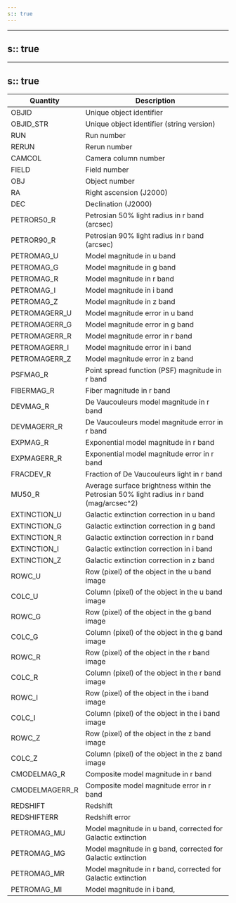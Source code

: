 ```yaml
---
s:: true
---
```

---
s:: true
---
---
s:: true
---
| Quantity       | Description                                                                               |
|----------------|-------------------------------------------------------------------------------------------|
| OBJID          | Unique object identifier                                                                  |
| OBJID_STR      | Unique object identifier (string version)                                                 |
| RUN            | Run number                                                                                |
| RERUN          | Rerun number                                                                              |
| CAMCOL         | Camera column number                                                                      |
| FIELD          | Field number                                                                              |
| OBJ            | Object number                                                                             |
| RA             | Right ascension (J2000)                                                                   |
| DEC            | Declination (J2000)                                                                       |
| PETROR50_R     | Petrosian 50% light radius in r band (arcsec)                                             |
| PETROR90_R     | Petrosian 90% light radius in r band (arcsec)                                             |
| PETROMAG_U     | Model magnitude in u band                                                                 |
| PETROMAG_G     | Model magnitude in g band                                                                 |
| PETROMAG_R     | Model magnitude in r band                                                                 |
| PETROMAG_I     | Model magnitude in i band                                                                 |
| PETROMAG_Z     | Model magnitude in z band                                                                 |
| PETROMAGERR_U  | Model magnitude error in u band                                                           |
| PETROMAGERR_G  | Model magnitude error in g band                                                           |
| PETROMAGERR_R  | Model magnitude error in r band                                                           |
| PETROMAGERR_I  | Model magnitude error in i band                                                           |
| PETROMAGERR_Z  | Model magnitude error in z band                                                           |
| PSFMAG_R       | Point spread function (PSF) magnitude in r band                                           |
| FIBERMAG_R     | Fiber magnitude in r band                                                                 |
| DEVMAG_R       | De Vaucouleurs model magnitude in r band                                                  |
| DEVMAGERR_R    | De Vaucouleurs model magnitude error in r band                                            |
| EXPMAG_R       | Exponential model magnitude in r band                                                     |
| EXPMAGERR_R    | Exponential model magnitude error in r band                                               |
| FRACDEV_R      | Fraction of De Vaucouleurs light in r band                                                |
| MU50_R         | Average surface brightness within the Petrosian 50% light radius in r band (mag/arcsec^2) |
| EXTINCTION_U   | Galactic extinction correction in u band                                                  |
| EXTINCTION_G   | Galactic extinction correction in g band                                                  |
| EXTINCTION_R   | Galactic extinction correction in r band                                                  |
| EXTINCTION_I   | Galactic extinction correction in i band                                                  |
| EXTINCTION_Z   | Galactic extinction correction in z band                                                  |
| ROWC_U         | Row (pixel) of the object in the u band image                                             |
| COLC_U         | Column (pixel) of the object in the u band image                                          |
| ROWC_G         | Row (pixel) of the object in the g band image                                             |
| COLC_G         | Column (pixel) of the object in the g band image                                          |
| ROWC_R         | Row (pixel) of the object in the r band image                                             |
| COLC_R         | Column (pixel) of the object in the r band image                                          |
| ROWC_I         | Row (pixel) of the object in the i band image                                             |
| COLC_I         | Column (pixel) of the object in the i band image                                          |
| ROWC_Z         | Row (pixel) of the object in the z band image                                             |
| COLC_Z         | Column (pixel) of the object in the z band image                                          |
| CMODELMAG_R    | Composite model magnitude in r band                                                       |
| CMODELMAGERR_R | Composite model magnitude error in r band                                                 |
| REDSHIFT       | Redshift                                                                                  |
| REDSHIFTERR    | Redshift error                                                                            |
| PETROMAG_MU    | Model magnitude in u band, corrected for Galactic extinction                              |
| PETROMAG_MG    | Model magnitude in g band, corrected for Galactic extinction                              |
| PETROMAG_MR    | Model magnitude in r band, corrected for Galactic extinction                              |
| PETROMAG_MI    | Model magnitude in i band,                                                                |
